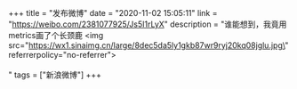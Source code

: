 +++
title = "发布微博"
date = "2020-11-02 15:05:11"
link = "https://weibo.com/2381077925/Js5I1rLyX"
description = "谁能想到，我竟用metrics画了个长颈鹿 <img src=\"https://wx1.sinaimg.cn/large/8dec5da5ly1gkb87wr9ryj20kq08jglu.jpg\" referrerpolicy=\"no-referrer\"><br><br>"
tags = ["新浪微博"]
+++
